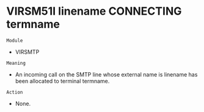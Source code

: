 # VIRSM51I linename CONNECTING termname

`Module`
- VIRSMTP

`Meaning`
- An incoming call on the SMTP line whose external name is linename has been allocated to terminal termname.

`Action`
- None.
